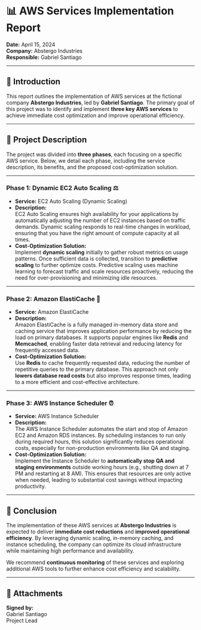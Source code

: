 # 📊 AWS Services Implementation Report

**Date:** April 15, 2024  
**Company:** Abstergo Industries  
**Responsible:** Gabriel Santiago  

---

## 🌟 Introduction

This report outlines the implementation of AWS services at the fictional company **Abstergo Industries**, led by **Gabriel Santiago**. The primary goal of this project was to identify and implement **three key AWS services** to achieve immediate cost optimization and improve operational efficiency.

---

## 🚀 Project Description

The project was divided into **three phases**, each focusing on a specific AWS service. Below, we detail each phase, including the service description, its benefits, and the proposed cost-optimization solution.

---

### **Phase 1: Dynamic EC2 Auto Scaling** ⚖️

- **Service:** EC2 Auto Scaling (Dynamic Scaling)  
- **Description:**  
  EC2 Auto Scaling ensures high availability for your applications by automatically adjusting the number of EC2 instances based on traffic demands. Dynamic scaling responds to real-time changes in workload, ensuring that you have the right amount of compute capacity at all times.  
- **Cost-Optimization Solution:**  
  Implement **dynamic scaling** initially to gather robust metrics on usage patterns. Once sufficient data is collected, transition to **predictive scaling** to further optimize costs. Predictive scaling uses machine learning to forecast traffic and scale resources proactively, reducing the need for over-provisioning and minimizing idle resources.  

---

### **Phase 2: Amazon ElastiCache** 🚀

- **Service:** Amazon ElastiCache  
- **Description:**  
  Amazon ElastiCache is a fully managed in-memory data store and caching service that improves application performance by reducing the load on primary databases. It supports popular engines like **Redis** and **Memcached**, enabling faster data retrieval and reducing latency for frequently accessed data.  
- **Cost-Optimization Solution:**  
  Use **Redis** to cache frequently requested data, reducing the number of repetitive queries to the primary database. This approach not only **lowers database read costs** but also improves response times, leading to a more efficient and cost-effective architecture.  

---

### **Phase 3: AWS Instance Scheduler** ⏰

- **Service:** AWS Instance Scheduler  
- **Description:**  
  The AWS Instance Scheduler automates the start and stop of Amazon EC2 and Amazon RDS instances. By scheduling instances to run only during required hours, this solution significantly reduces operational costs, especially for non-production environments like QA and staging.  
- **Cost-Optimization Solution:**  
  Implement the Instance Scheduler to **automatically stop QA and staging environments** outside working hours (e.g., shutting down at 7 PM and restarting at 8 AM). This ensures that resources are only active when needed, leading to substantial cost savings without impacting productivity.  

---

## 🎯 Conclusion

The implementation of these AWS services at **Abstergo Industries** is expected to deliver **immediate cost reductions** and **improved operational efficiency**. By leveraging dynamic scaling, in-memory caching, and instance scheduling, the company can optimize its cloud infrastructure while maintaining high performance and availability.  

We recommend **continuous monitoring** of these services and exploring additional AWS tools to further enhance cost efficiency and scalability.  

---

## 📝 Attachments

**Signed by:**  
Gabriel Santiago  
Project Lead  
